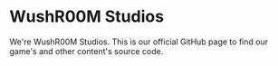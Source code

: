 # WushR00M Studios

We're WushR00M Studios. This is our official GitHub page to find our game's and other content's source code.
